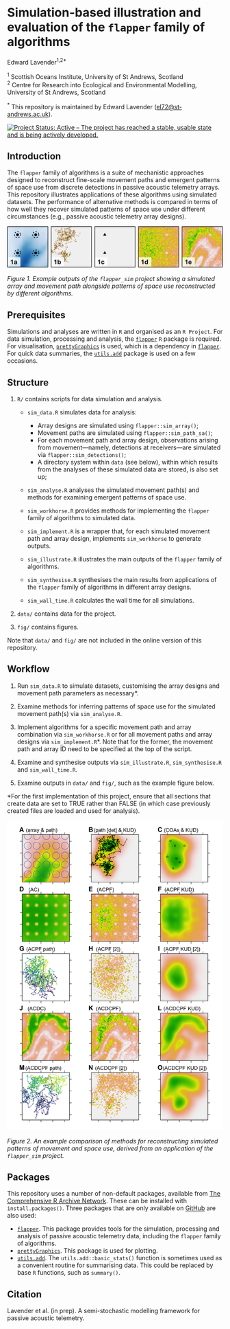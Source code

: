 Simulation-based illustration and evaluation of the `flapper` family of
algorithms
================
Edward Lavender<sup>1,2\*</sup>

<!-- README.md is generated from README.Rmd. Please edit that file -->

<sup>1</sup> Scottish Oceans Institute, University of St Andrews,
Scotland  
<sup>2</sup> Centre for Research into Ecological and Environmental
Modelling, University of St Andrews, Scotland

<sup>\*</sup> This repository is maintained by Edward Lavender
(<el72@st-andrews.ac.uk>).

[![Project Status: Active – The project has reached a stable, usable
state and is being actively
developed.](https://www.repostatus.org/badges/latest/active.svg)](https://www.repostatus.org/#active)

## Introduction

The `flapper` family of algorithms is a suite of mechanistic approaches
designed to reconstruct fine-scale movement paths and emergent patterns
of space use from discrete detections in passive acoustic telemetry
arrays. This repository illustrates applications of these algorithms
using simulated datasets. The performance of alternative methods is
compared in terms of how well they recover simulated patterns of space
use under different circumstances (e.g., passive acoustic telemetry
array designs).

<img src="README_banner.png"/>

*Figure 1. Example outputs of the `flapper_sim` project showing a
simulated array and movement path alongside patterns of space use
reconstructed by different algorithms.*

## Prerequisites

Simulations and analyses are written in `R` and organised as an `R
Project`. For data simulation, processing and analysis, the
[`flapper`](https://github.com/edwardlavender/flapper) `R` package is
required. For visualisation,
[`prettyGraphics`](https://github.com/edwardlavender/prettyGraphics) is
used, which is a dependency in
[`flapper`](https://github.com/edwardlavender/flapper). For quick data
summaries, the
[`utils.add`](https://github.com/edwardlavender/utils.add) package is
used on a few occasions.

## Structure

1.  `R/` contains scripts for data simulation and analysis.
    
      - `sim_data.R` simulates data for analysis:
        
          - Array designs are simulated using `flapper::sim_array()`;
          - Movement paths are simulated using `flapper::sim_path_sa()`;
          - For each movement path and array design, observations
            arising from movement—namely, detections at receivers—are
            simulated via `flapper::sim_detections()`;
          - A directory system within `data` (see below), within which
            results from the analyses of these simulated data are
            stored, is also set up;
    
      - `sim_analyse.R` analyses the simulated movement path(s) and
        methods for examining emergent patterns of space use.
    
      - `sim_workhorse.R` provides methods for implementing the
        `flapper` family of algorithms to simulated data.
    
      - `sim_implement.R` is a wrapper that, for each simulated movement
        path and array design, implements `sim_workhorse` to generate
        outputs.
    
      - `sim_illustrate.R` illustrates the main outputs of the `flapper`
        family of algorithms.
    
      - `sim_synthesise.R` synthesises the main results from
        applications of the `flapper` family of algorithms in different
        array designs.
    
      - `sim_wall_time.R` calculates the wall time for all simulations.

2.  `data/` contains data for the project.

3.  `fig/` contains figures.

Note that `data/` and `fig/` are not included in the online version of
this repository.

## Workflow

1.  Run `sim_data.R` to simulate datasets, customising the array designs
    and movement path parameters as necessary\*.

2.  Examine methods for inferring patterns of space use for the
    simulated movement path(s) via `sim_analyse.R`.

3.  Implement algorithms for a specific movement path and array
    combination via `sim_workhorse.R` or for all movement paths and
    array designs via `sim_implement.R`\*. Note that for the former, the
    movement path and array ID need to be specified at the top of the
    script.

4.  Examine and synthesise outputs via `sim_illustrate.R`,
    `sim_synthesise.R` and `sim_wall_time.R`.

5.  Examine outputs in `data/` and `fig/`, such as the example figure
    below.

\*For the first implementation of this project, ensure that all sections
that create data are set to TRUE rather than FALSE (in which case
previously created files are loaded and used for analysis).

<img src="README_img.png"/>

*Figure 2. An example comparison of methods for reconstructing simulated
patterns of movement and space use, derived from an application of the
`flapper_sim` project.*

## Packages

This repository uses a number of non-default packages, available from
[The Comprehensive R Archive Network](https://cran.r-project.org). These
can be installed with `install.packages()`. Three packages that are only
available on [GitHub](https://github.com/) are also used:

  - [`flapper`](https://github.com/edwardlavender/flapper). This package
    provides tools for the simulation, processing and analysis of
    passive acoustic telemetry data, including the `flapper` family of
    algorithms.
  - [`prettyGraphics`](https://github.com/edwardlavender/prettyGraphics).
    This package is used for plotting.
  - [`utils.add`](https://github.com/edwardlavender/utils.add). The
    `utils.add::basic_stats()` function is sometimes used as a
    convenient routine for summarising data. This could be replaced by
    base `R` functions, such as `summary()`.

## Citation

Lavender et al. (in prep). A semi-stochastic modelling framework for
passive acoustic telemetry.
